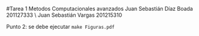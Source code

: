 #Tarea 1 Metodos Computacionales avanzados
Juan Sebastián Díaz Boada 201127333
\\
Juan Sebastián Vargas 201215310

Punto 2: se debe ejecutar `make Figuras.pdf`
